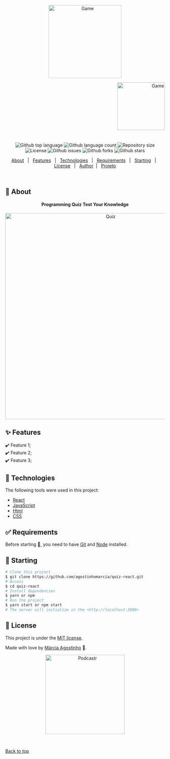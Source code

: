 



<p align="center">
   <img src="https://media.giphy.com/media/ppndfTmDFgAdq/giphy.gif" alt="Game" width="230"/>
</p>

<p align="right">
   <img src="https://media.giphy.com/media/0gnIP5gMbDmN6xQD3k/giphy.gif" alt="Game" width="150"/>
</p>




<h1 align="center"></h1>

<p align="center">
  <img alt="Github top language" src="https://img.shields.io/github/languages/top/agostinhomarcia/quiz-react?color=B22222">

  <img alt="Github language count" src="https://img.shields.io/github/languages/count/agostinhomarcia/quiz-react?color=B22222">

  <img alt="Repository size" src="https://img.shields.io/github/repo-size/agostinhomarcia/quiz-react?color=B22222">

  <img alt="License" src="https://img.shields.io/github/license/agostinhomarcia/quiz-react?color=B22222">

   <img alt="Github issues" src="https://img.shields.io/github/issues/agostinhomarcia/quiz-react?color=B22222" /> 

   <img alt="Github forks" src="https://img.shields.io/github/forks/agostinhomarcia/quiz-react?color=B22222" /> 

   <img alt="Github stars" src="https://img.shields.io/github/stars/agostinhomarcia/quiz-react?color=B22222" /> 
</p>


<p align="center">
  <a href="#dart-about">About</a> &#xa0; | &#xa0; 
  <a href="#sparkles-features">Features</a> &#xa0; | &#xa0;
  <a href="#rocket-technologies">Technologies</a> &#xa0; | &#xa0;
  <a href="#white_check_mark-requirements">Requirements</a> &#xa0; | &#xa0;
  <a href="#checkered_flag-starting">Starting</a> &#xa0; | &#xa0;
  <a href="#memo-license">License</a> &#xa0; | &#xa0;
  <a href="https://github.com/agostinhomarcia" target="_blank">Author</a>&#xa0; | &#xa0
  <a href="https://quiz-react-lilac.vercel.app/" target="_blank" rel="noopener noreferrer">Projeto</a>
</p>

<br>

## :dart: About ##


<h4 align="center">Programming Quiz Test Your Knowledge  </h4>

<p align="center">
   <img src="https://media.giphy.com/media/GqBj5qW1IyTc5Z1QxQ/giphy.gif" alt="Quiz" width="650"/>
</p>


## :sparkles: Features ##

:heavy_check_mark: Feature 1;\
:heavy_check_mark: Feature 2;\
:heavy_check_mark: Feature 3;

## :rocket: Technologies ##

The following tools were used in this project:

- [React](https://pt-br.reactjs.org/)
- [JavaScript](https://developer.mozilla.org/pt-BR/docs/Web/JavaScript) 
- [Html](https://developer.mozilla.org/pt-BR/docs/Web/HTML/Element/html/)  
- [CSS](https://developer.mozilla.org/pt-BR/docs/Web/CSS)  



## :white_check_mark: Requirements ##

Before starting :checkered_flag:, you need to have [Git](https://git-scm.com) and [Node](https://nodejs.org/en/) installed.

## :checkered_flag: Starting ##

```bash
# Clone this project
$ git clone https://github.com/agostinhomarcia/quiz-react.git
# Access
$ cd quiz-react
# Install dependencies
$ yarn or npm 
# Run the project
$ yarn start or npm start 
# The server will initialize in the <http://localhost:3000>
```


## :memo: License ##


This project is under the [MIT license](./LICENSE).

Made with love by [Márcia Agostinho](https://github.com/agostinhomarcia) 🚀.




<p align="center">
   <img src="https://media.giphy.com/media/KOLIHpiF4BVzQBUYUt/giphy.gif" alt="Podcastr" width="250"/>
</p>

&#xa0;

<a href="#top">Back to top </a>
